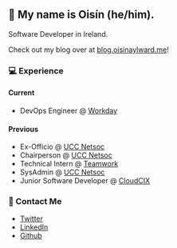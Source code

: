 ## 👱 My name is Oisín (he/him).
Software Developer in Ireland.

Check out my blog over at [blog.oisinaylward.me](https://blog.oisinaylward.me)!

### 💻 Experience

#### Current
* DevOps Engineer @ [Workday](https://workday.com)

#### Previous
* Ex-Officio @ [UCC Netsoc](https://github.com/UCCNetsoc)
* Chairperson @ [UCC Netsoc](https://github.com/UCCNetsoc)
* Technical Intern @ [Teamwork](https://github.com/Teamwork)
* SysAdmin @ [UCC Netsoc](https://github.com/UCCNetsoc)
* Junior Software Developer @ [CloudCIX](https://github.com/CloudCIX)

### 🚀 Contact Me
* [Twitter](https://twitter.com/oisinaylward)
* [LinkedIn](https://www.linkedin.com/in/oisin-aylward)
* [Github](https://github.com/OisinA)
